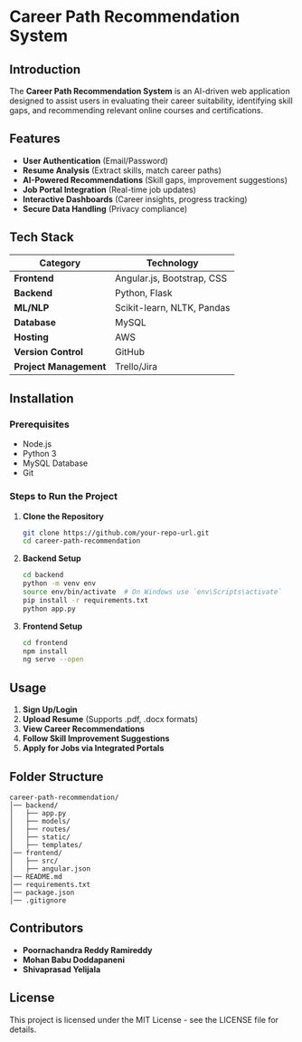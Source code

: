 # Career Path Recommendation System

## Introduction
The **Career Path Recommendation System** is an AI-driven web application designed to assist users in evaluating their career suitability, identifying skill gaps, and recommending relevant online courses and certifications.

## Features
- **User Authentication** (Email/Password)
- **Resume Analysis** (Extract skills, match career paths)
- **AI-Powered Recommendations** (Skill gaps, improvement suggestions)
- **Job Portal Integration** (Real-time job updates)
- **Interactive Dashboards** (Career insights, progress tracking)
- **Secure Data Handling** (Privacy compliance)

## Tech Stack
| Category      | Technology |
|--------------|------------|
| **Frontend** | Angular.js, Bootstrap, CSS |
| **Backend**  | Python, Flask |
| **ML/NLP**   | Scikit-learn, NLTK, Pandas |
| **Database** | MySQL |
| **Hosting**  | AWS |
| **Version Control** | GitHub |
| **Project Management** | Trello/Jira |

## Installation

### Prerequisites
- Node.js
- Python 3
- MySQL Database
- Git

### Steps to Run the Project
1. **Clone the Repository**
   ```sh
   git clone https://github.com/your-repo-url.git
   cd career-path-recommendation
   ```

2. **Backend Setup**
   ```sh
   cd backend
   python -m venv env
   source env/bin/activate  # On Windows use `env\Scripts\activate`
   pip install -r requirements.txt
   python app.py
   ```

3. **Frontend Setup**
   ```sh
   cd frontend
   npm install
   ng serve --open
   ```

## Usage
1. **Sign Up/Login**
2. **Upload Resume** (Supports .pdf, .docx formats)
3. **View Career Recommendations**
4. **Follow Skill Improvement Suggestions**
5. **Apply for Jobs via Integrated Portals**

## Folder Structure
```
career-path-recommendation/
│── backend/
│   ├── app.py
│   ├── models/
│   ├── routes/
│   ├── static/
│   ├── templates/
│── frontend/
│   ├── src/
│   ├── angular.json
│── README.md
│── requirements.txt
│── package.json
│── .gitignore
```

## Contributors
- **Poornachandra Reddy Ramireddy**
- **Mohan Babu Doddapaneni**
- **Shivaprasad Yelijala**

## License
This project is licensed under the MIT License - see the LICENSE file for details.
